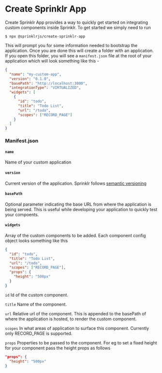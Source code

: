 # Create Sprinklr App

Create Sprinklr App provides a way to quickly get started on integrating custom components inside Sprinklr. To get started we simply need to run

```
$ npx @sprinklrjs/create-sprinklr-app
```

This will prompt you for some information needed to bootstrap the application. Once you are done this will create a folder with an application. If you open this folder, you will see a `manifest.json` file at the root of your application which will look something like this -

```json
{
  "name": "my-custom-app",
  "version": "0.1.0",
  "basePath": "http://localhost:3000",
  "integrationType": "VIRTUALIZED",
  "widgets": [
    {
      "id": "todo",
      "title": "Todo List",
      "url": "/todo",
      "scopes": ["RECORD_PAGE"]
    }
  ]
}
```

### Manifest.json

#### `name`

Name of your custom application

#### `version`

Current version of the application. Sprinklr follows [semantic versioning](https://semver.org/)

#### `basePath`

Optional parameter indicating the base URL from where the application is being served. This is useful while developing your application to quickly test your compoents.

#### `widgets`

Array of the custom components to be added. Each component config object looks something like this

```json
{
  "id": "todo",
  "title": "Todo List",
  "url": "/todo",
  "scopes": ["RECORD_PAGE"],
  "props": {
    "height": "500px"
  }
}
```

`id`
Id of the custom component.

`title`
Name of the component.

`url`
Relative url of the component. This is appended to the basePath of where the application is hosted, to render the custom component.

`scopes`
In what areas of application to surface this component. Currently only RECORD_PAGE is supported.

`props`
Properties to be passed to the component. For eg to set a fixed height for your component pass the height props as follows

```json
"props": {
  "height": "500px"
}
```
